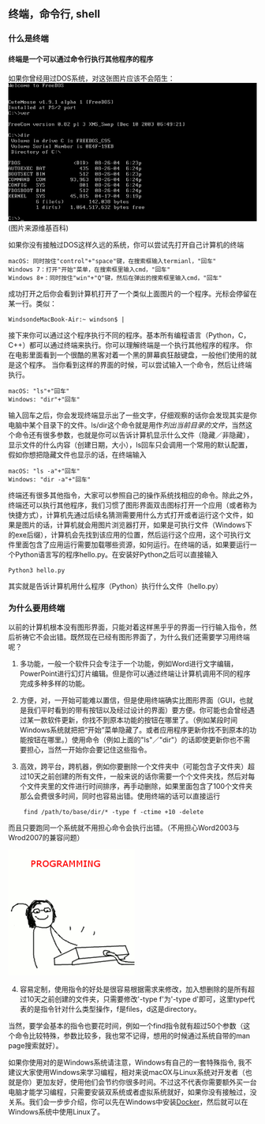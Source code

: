 ## 终端，命令行, shell

### 什么是终端

#### 终端是一个可以通过命令行执行其他程序的程序

如果你曾经用过DOS系统，对这张图片应该不会陌生：
![DOS](https://raw.githubusercontent.com/EngineGirl/basic-tutorial/master/imgs/terminal/dos.png)
(图片来源维基百科)

如果你没有接触过DOS这样久远的系统，你可以尝试先打开自己计算机的终端

    macOS: 同时按住"control"+"space"键，在搜索框输入termianl，"回车"
    Windows 7：打开"开始"菜单，在搜索框里输入cmd，"回车"
    Windows 8+：同时按住"win"+"Q"键，然后在弹出的搜索框里输入cmd，"回车"

成功打开之后你会看到计算机打开了一个类似上面图片的一个程序。光标会停留在某一行。类似：

    WindsondeMacBook-Air:~ windson$ |
接下来你可以通过这个程序执行不同的程序。基本所有编程语言（Python，C，C++）都可以通过终端来执行。你可以理解终端是一个执行其他程序的程序。 你在电影里面看到一个很酷的黑客对着一个黑的屏幕疯狂敲键盘，一般他们使用的就是这个程序。
当你看到这样的界面的时候，可以尝试输入一个命令，然后让终端执行。

    macOS: "ls"+"回车"
    Windows: "dir"+"回车"
输入回车之后，你会发现终端显示出了一些文字，仔细观察的话你会发现其实是你电脑中某个目录下的文件。ls/dir这个命令就是用作*列出当前目录的文件*，当然这个命令还有很多参数，也就是你可以告诉计算机显示什么文件（隐藏／非隐藏），显示文件的什么内容（创建日期，大小），ls回车只会调用一个常用的默认配置，假如你想把隐藏文件也显示的话，在终端输入

    macOS: "ls -a"+"回车"
    Windows: "dir -a"+"回车"
    
终端还有很多其他指令，大家可以参照自己的操作系统找相应的命令。除此之外，终端还可以执行其他程序，我们习惯了图形界面双击图标打开一个应用（或者称为快捷方式），计算机先通过后续名猜测需要用什么方式打开或者运行这个文件，如果是图片的话，计算机就会用图片浏览器打开，如果是可执行文件（Windows下的exe后缀），计算机会先找到该应用的位置，然后运行这个应用，这个可执行文件里面包含了应用运行需要加载哪些资源，如何运行。在终端的话，如果要运行一个Python语言写的程序hello.py。在安装好Python之后可以直接输入

    Python3 hello.py

其实就是告诉计算机用什么程序（Python）执行什么文件（hello.py）

### 为什么要用终端
以前的计算机根本没有图形界面，只能对着这样黑乎乎的界面一行行输入指令，然后祈祷它不会出错。既然现在已经有图形界面了，为什么我们还需要学习用终端呢？

1. 多功能，一般一个软件只会专注于一个功能，例如Word进行文字编辑，PowerPoint进行幻灯片编辑。但是你可以通过终端让计算机调用不同的程序完成多种多样的功能。

2. 方便，对，一开始可能难以置信，但是使用终端确实比图形界面（GUI，也就是我们平时看到的带有按钮以及经过设计的界面）要方便。你可能也会曾经遇过某一款软件更新，你找不到原本功能的按钮在哪里了。（例如某段时间Windows系统就把把“开始”菜单隐藏了。或者应用程序更新你找不到原本的功能按钮在哪里。）使用命令（例如上面的"ls"／"dir"）的话即使更新你也不需要担心，当然一开始你会要记住这些指令。

3. 高效，跨平台，跨机器，例如你要删除一个文件夹中（可能包含子文件夹）超过10天之前创建的所有文件，一般来说的话你需要一个个文件夹找，然后对每个文件夹里的文件进行时间排序，再手动删除，如果里面包含了100个文件夹那么会费很多时间，同时也容易出错。使用终端的话可以直接运行

        find /path/to/base/dir/* -type f -ctime +10 -delete

而且只要跑同一个系统就不用担心命令会执行出错。（不用担心Word2003与Wrod2007的兼容问题）

![programing](https://raw.githubusercontent.com/EngineGirl/basic-tutorial/master/imgs/terminal/programming-animation.gif)

4. 容易定制，使用指令的好处是很容易根据需求来修改，加入想删除的是所有超过10天之前创建的文件夹，只需要修改'-type f'为'-type d'即可，这里type代表的是指令针对什么类型操作，f是files，d这是directory。

当然，要学会基本的指令也要花时间，例如一个find指令就有超过50个参数（这个命令比较特殊，参数比较多，我也常不记得，想用的时候通过系统自带的man page搜索就好）。

如果你使用对的是Windows系统请注意，Windows有自己的一套特殊指令, 我不建议大家使用Windows来学习编程，相对来说macOX与Linux系统对开发者（也就是你）更加友好，使用他们会节约你很多时间。不过这不代表你需要额外买一台电脑才能学习编程，只需要安装双系统或者虚拟系统就好，如果你没有接触过，没关系。我们会一步步介绍，你可以先在Windows中安装[Docker](#../Docker基础/Windows系统安装Docker教程.md)，然后就可以在Windows系统中使用Linux了。
